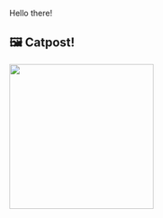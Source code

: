 Hello there!



## 🖼️ Catpost!

<sub>
    <img src="https://cdn2.thecatapi.com/images/JwLyPAu0y.jpg" height="256">
</sub>

